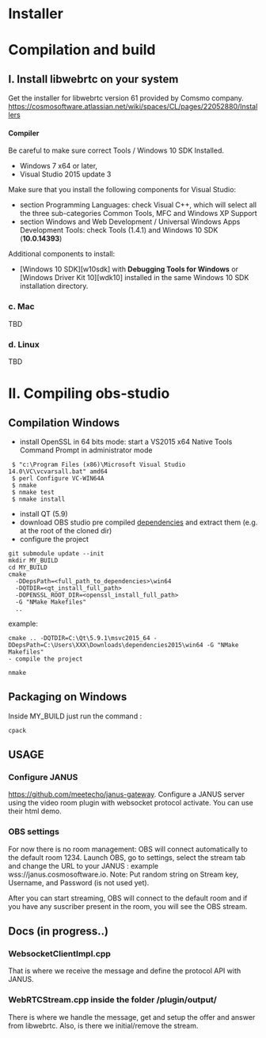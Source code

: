 # Installer



# Compilation and build 


## I. Install libwebrtc on your system

Get the installer for libwebrtc version 61 provided by Comsmo company.
https://cosmosoftware.atlassian.net/wiki/spaces/CL/pages/22052880/Installers


#### Compiler

Be careful to make sure correct Tools / Windows 10 SDK Installed.

* Windows 7 x64 or later,
* Visual Studio 2015 update 3

Make sure that you install the following components for Visual Studio:
* section Programming Languages: check Visual C++, which will select all the three sub-categories Common Tools, MFC and Windows XP Support
* section Windows and Web Development / Universal Windows Apps Development Tools: check Tools (1.4.1) and Windows 10 SDK (**10.0.14393**)

Additional components to install:
* [Windows 10 SDK][w10sdk] with **Debugging Tools for Windows** or
  [Windows Driver Kit 10][wdk10] installed in the same Windows 10 SDK
  installation directory.

### c. Mac

TBD 

### d. Linux

TBD


# II. Compiling obs-studio

## Compilation Windows

- install OpenSSL in 64 bits mode: start a VS2015 x64 Native Tools Command Prompt in administrator mode
```
 $ "c:\Program Files (x86)\Microsoft Visual Studio 14.0\VC\vcvarsall.bat" amd64
 $ perl Configure VC-WIN64A
 $ nmake
 $ nmake test
 $ nmake install
```

- install QT (5.9)
- download OBS studio pre compiled [dependencies](https://obsproject.com/downloads/dependencies2015.zip) and extract them (e.g. at the root of the cloned dir)
- configure the project

```
git submodule update --init
mkdir MY_BUILD
cd MY_BUILD
cmake
  -DDepsPath=<full_path_to_dependencies>\win64
  -DQTDIR=<qt_install_full_path>
  -DOPENSSL_ROOT_DIR=<openssl_install_full_path>
  -G "NMake Makefiles"
  ..
```

example:

```
cmake .. -DQTDIR=C:\Qt\5.9.1\msvc2015_64 -DDepsPath=C:\Users\XXX\Downloads\dependencies2015\win64 -G "NMake Makefiles"
- compile the project
```
```
nmake
```

## Packaging on Windows

Inside MY_BUILD just run the command :

```
cpack
```

## USAGE

### Configure JANUS

https://github.com/meetecho/janus-gateway.
Configure a JANUS server using the video room plugin with websocket protocol activate. You can use their html demo.


### OBS settings

For now there is no room management: OBS will connect automatically to the default room 1234.
Launch OBS, go to settings, select the stream tab and change the URL to your JANUS : example wss://janus.cosmosoftware.io.
Note: Put random string on Stream key, Username, and Password (is not used yet). 

After you can start streaming, OBS will connect to the default room and if you have any suscriber present in the room, you will see the OBS stream.

## Docs (in progress..)

### WebsocketClientImpl.cpp

That is where we receive the message and define the protocol API with JANUS. 

### WebRTCStream.cpp inside the folder /plugin/output/

There is where we handle the message, get and setup the offer and answer from libwebrtc. Also, is there we initial/remove the stream.


